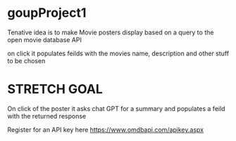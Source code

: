 # goupProject1

Tenative idea is to make Movie posters display based on a query to the open movie database API

on click it populates feilds with the movies name, description and other stuff to be chosen

# STRETCH GOAL

On click of the poster it asks chat GPT for a summary and populates a feild with the returned response 


Register for an API key here
https://www.omdbapi.com/apikey.aspx
